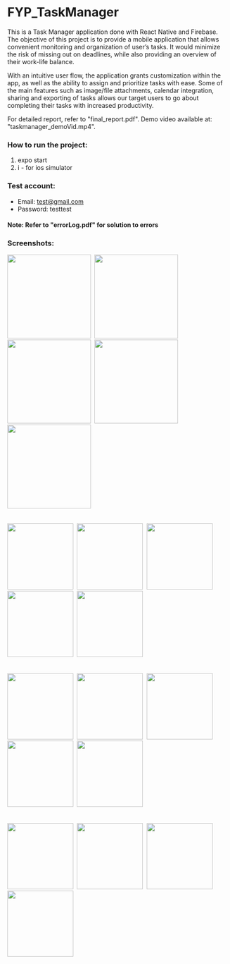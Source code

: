 # FYP_TaskManager
This is a Task Manager application done with React Native and Firebase. The objective of this project is to provide a mobile application that allows convenient monitoring and organization of user’s tasks. It would minimize the risk of missing out on deadlines, while also providing an overview of their work-life balance.

With an intuitive user flow, the application grants customization within the app, as well as the ability to assign and prioritize tasks with ease. Some of the main features such as image/file attachments, calendar integration, sharing and exporting of tasks allows our target users to go about completing their tasks with increased productivity.

For detailed report, refer to "final_report.pdf". Demo video available at: "taskmanager_demoVid.mp4".

### How to run the project:

1) expo start
2) i - for ios simulator

### Test account:
* Email: test@gmail.com
* Password: testtest

#### Note: Refer to "errorLog.pdf" for solution to errors

### Screenshots:
<kbd>
  <img src="https://user-images.githubusercontent.com/62084317/231962680-489547a4-d387-454d-a196-696df423d504.png" width="190">
  <img src="https://user-images.githubusercontent.com/62084317/231962689-5b118afc-52b8-4ebb-a4af-1be86170345c.png" width="190">
  <img src="https://user-images.githubusercontent.com/62084317/231963051-d1ce4f2d-c74f-4968-953a-a970e8202bf9.png" width="190">
  <img src="https://user-images.githubusercontent.com/62084317/231963060-f8a87bfa-eead-44c1-8aaf-fda21c67c96b.png" width="190">
  <img src="https://user-images.githubusercontent.com/62084317/231963070-fc98b163-0eb1-43a6-8f3a-4033b3ce2072.png" width="190">
</kbd>
<br><br><br>

<kbd>
  <img src="" width="150">
  <img src="" width="150">
  <img src="" width="150">
  <img src="" width="150">
  <img src="" width="150">
</kbd>
<br><br><br>

<kbd>
  <img src="" width="150">
  <img src="" width="150">
  <img src="" width="150">
  <img src="" width="150">
  <img src="" width="150">
</kbd>
<br><br><br>


<kbd>
  <img src="" width="150">
  <img src="" width="150">
  <img src="" width="150">
  <img src="" width="150">
</kbd>
<br><br><br>

